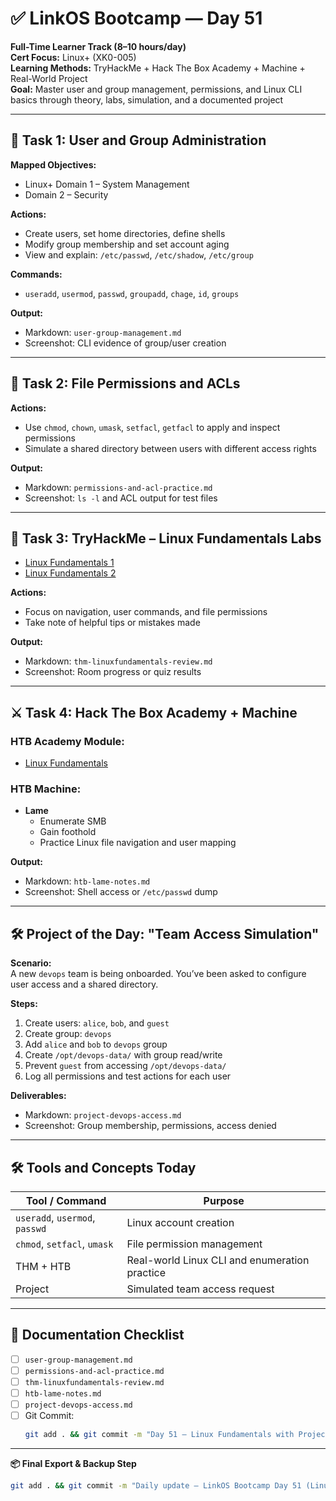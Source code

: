 # ✅ LinkOS Bootcamp — Day 51 

**Full-Time Learner Track (8–10 hours/day)**  
**Cert Focus:** Linux+ (XK0-005)  
**Learning Methods:** TryHackMe + Hack The Box Academy + Machine + Real-World Project  
**Goal:** Master user and group management, permissions, and Linux CLI basics through theory, labs, simulation, and a documented project

---

## 🧩 Task 1: User and Group Administration

**Mapped Objectives:**  
- Linux+ Domain 1 – System Management  
- Domain 2 – Security

**Actions:**  
- Create users, set home directories, define shells  
- Modify group membership and set account aging  
- View and explain: `/etc/passwd`, `/etc/shadow`, `/etc/group`

**Commands:**  
- `useradd`, `usermod`, `passwd`, `groupadd`, `chage`, `id`, `groups`

**Output:**  
- Markdown: `user-group-management.md`  
- Screenshot: CLI evidence of group/user creation

---

## 🔐 Task 2: File Permissions and ACLs

**Actions:**  
- Use `chmod`, `chown`, `umask`, `setfacl`, `getfacl` to apply and inspect permissions  
- Simulate a shared directory between users with different access rights

**Output:**  
- Markdown: `permissions-and-acl-practice.md`  
- Screenshot: `ls -l` and ACL output for test files

---

## 🧪 Task 3: TryHackMe – Linux Fundamentals Labs

- [Linux Fundamentals 1](https://tryhackme.com/room/linuxfundamentals1)  
- [Linux Fundamentals 2](https://tryhackme.com/room/linuxfundamentals2)

**Actions:**  
- Focus on navigation, user commands, and file permissions  
- Take note of helpful tips or mistakes made

**Output:**  
- Markdown: `thm-linuxfundamentals-review.md`  
- Screenshot: Room progress or quiz results

---

## ⚔️ Task 4: Hack The Box Academy + Machine

### HTB Academy Module:
- [Linux Fundamentals](https://academy.hackthebox.com/module/1)

### HTB Machine:
- **Lame**  
  - Enumerate SMB  
  - Gain foothold  
  - Practice Linux file navigation and user mapping

**Output:**  
- Markdown: `htb-lame-notes.md`  
- Screenshot: Shell access or `/etc/passwd` dump

---

## 🛠 Project of the Day: "Team Access Simulation"

**Scenario:**  
A new `devops` team is being onboarded. You’ve been asked to configure user access and a shared directory.

**Steps:**  
1. Create users: `alice`, `bob`, and `guest`  
2. Create group: `devops`  
3. Add `alice` and `bob` to `devops` group  
4. Create `/opt/devops-data/` with group read/write  
5. Prevent `guest` from accessing `/opt/devops-data/`  
6. Log all permissions and test actions for each user

**Deliverables:**  
- Markdown: `project-devops-access.md`  
- Screenshot: Group membership, permissions, access denied

---

## 🛠️ Tools and Concepts Today

| Tool / Command     | Purpose                                        |
|--------------------|------------------------------------------------|
| `useradd`, `usermod`, `passwd` | Linux account creation            |
| `chmod`, `setfacl`, `umask`    | File permission management         |
| THM + HTB           | Real-world Linux CLI and enumeration practice |
| Project             | Simulated team access request                 |

---

## 📁 Documentation Checklist

- [ ] `user-group-management.md`  
- [ ] `permissions-and-acl-practice.md`  
- [ ] `thm-linuxfundamentals-review.md`  
- [ ] `htb-lame-notes.md`  
- [ ] `project-devops-access.md`  
- [ ] Git Commit:
  ```bash
  git add . && git commit -m "Day 51 – Linux Fundamentals with Project, HTB, and THM" && git push origin main
  ```

---

**📦 Final Export & Backup Step**

```bash
git add . && git commit -m "Daily update – LinkOS Bootcamp Day 51 (Linux+ HTB + THM + Project)" && git push origin main
```
